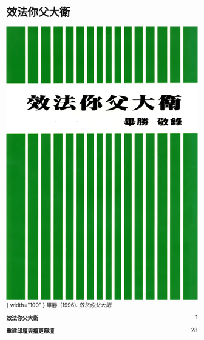 # 效法你父大衛
![](../images/cover/效法你父大衛.webp){ width="100" }
畢勝. (1996). *效法你父大衛*.

**效法你父大衛** <span style="float: right;">1</span>

**重建邱壇與擅更祭壇** <span style="float: right;">28</span>
